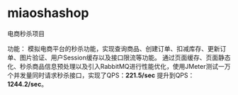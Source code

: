 # miaoshashop
电商秒杀项目

功能：
模拟电商平台的秒杀功能，实现查询商品、创建订单、扣减库存、更新订单、图片验证、用户Session缓存以及接口限流等功能。
通过页面缓存、页面静态化、秒杀商品信息预处理以及引入RabbitMQ进行性能优化，使用JMeter测试一万个并发量同时请求秒杀接口，实现了QPS：**221.5/sec** 提升到QPS：**1244.2/sec**。

